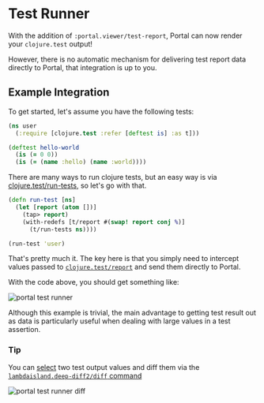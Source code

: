 # Test Runner

With the addition of `:portal.viewer/test-report`, Portal can now render your
`clojure.test` output!

However, there is no automatic mechanism for delivering test report data
directly to Portal, that integration is up to you.

## Example Integration

To get started, let's assume you have the following tests:

```clojure
(ns user
  (:require [clojure.test :refer [deftest is] :as t]))

(deftest hello-world
  (is (= 0 0))
  (is (= (name :hello) (name :world))))
```

There are many ways to run clojure tests, but an easy way is via
[clojure.test/run-tests](https://clojuredocs.org/clojure.test/run-tests), so
let's go with that.

```clojure
(defn run-test [ns]
  (let [report (atom [])]
    (tap> report)
    (with-redefs [t/report #(swap! report conj %)]
      (t/run-tests ns))))

(run-test 'user)
```

That's pretty much it. The key here is that you simply need to intercept values
passed to [`clojure.test/report`](https://clojuredocs.org/clojure.test/report)
and send them directly to Portal.

With the code above, you should get something like:

![portal test runner](https://user-images.githubusercontent.com/1986211/165010389-96c610a4-7963-4343-863c-4a68fafdf40f.png)

Although this example is trivial, the main advantage to getting test result out
as data is particularly useful when dealing with large values in a test
assertion.

### Tip

You can [select](./ui/selection.md) two test output values and diff them via the
[`lambdaisland.deep-diff2/diff` command](./ui/commands.md)

![portal test runner diff](https://user-images.githubusercontent.com/1986211/165010558-d5a86019-9a8b-4259-b808-dc0746853586.png)
